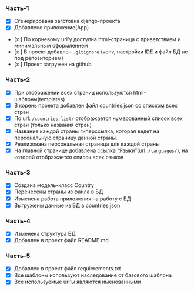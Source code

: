 ### Часть-1
- [x] Сгенерирована заготовка django-проекта
- [x] Добавлено приложение(App)
- [x ] По корневому url'у доступна html-страница с приветствием и минимальным оформлением
- [x ] В проект добавлен `.gitignore` (venv, настройки IDE и файл БД не под репозиторием)
- [x ] Проект загружен на github

### Часть-2
- [x] При отображении всех страниц используются html-шаблоны(templates)
- [x] В корень проекта добавлен файл countries.json со списком всех стран
- [x] По url: `/countries-list/` отображается нумерованный список всех стран (только названия стран)
- [x] Название каждой страны гиперссылка, которая ведет на персональную страницу данной страны.
- [x] Реализована персональная страница для каждой страны
- [x] На главной странице добавлена ссылка “Языки”(url: `/languages/`), на которой отображается список всех языков

### Часть-3
- [x] Создана модель-класс Country
- [x] Перенесены страны из файла в БД
- [x] Изменена работа приложения на работу с БД
- [x] Выгружены данные из БД в countries.json

### Часть-4
- [x] Изменена структура БД 
- [x] Добавлен в проект файл README.md

### Часть-5
- [x] Добавлен в проект файл requierements.txt
- [x] Все шаблоны используют наследование от базового шаблона
- [x] Все используемые url'ы являются именованными
